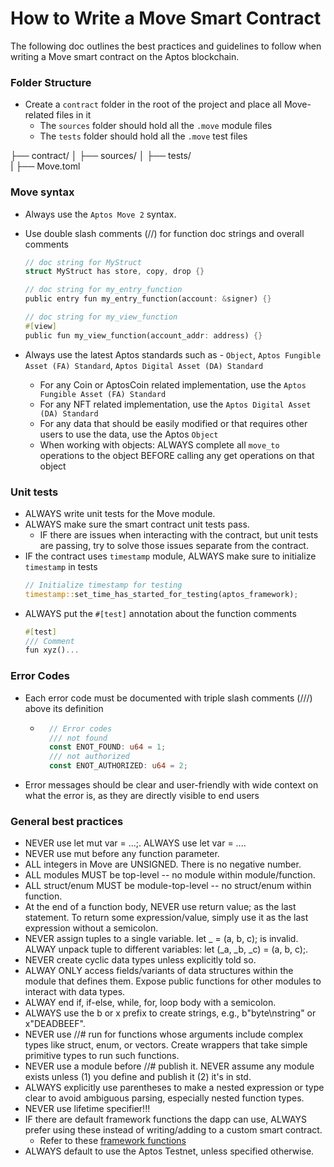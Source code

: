 # How to Write a Move Smart Contract

The following doc outlines the best practices and guidelines to follow when writing a Move smart contract on the Aptos blockchain.

### Folder Structure

- Create a `contract` folder in the root of the project and place all Move-related files in it
  - The `sources` folder should hold all the `.move` module files
  - The `tests` folder should hold all the `.move` test files

├── contract/
│ ├── sources/
│ ├── tests/  
| ├── Move.toml

### Move syntax

- Always use the `Aptos Move 2` syntax.
- Use double slash comments (//) for function doc strings and overall comments

  ```rust
  // doc string for MyStruct
  struct MyStruct has store, copy, drop {}

  // doc string for my_entry_function
  public entry fun my_entry_function(account: &signer) {}

  // doc string for my_view_function
  #[view]
  public fun my_view_function(account_addr: address) {}
  ```

- Always use the latest Aptos standards such as - `Object`, `Aptos Fungible Asset (FA) Standard`, `Aptos Digital Asset (DA) Standard`
  - For any Coin or AptosCoin related implementation, use the `Aptos Fungible Asset (FA) Standard`
  - For any NFT related implementation, use the `Aptos Digital Asset (DA) Standard`
  - For any data that should be easily modified or that requires other users to use the data, use the Aptos `Object`
  - When working with objects: ALWAYS complete all `move_to` operations to the object BEFORE calling any get operations on that object

### Unit tests

- ALWAYS write unit tests for the Move module.
- ALWAYS make sure the smart contract unit tests pass.
  - IF there are issues when interacting with the contract, but unit tests are passing, try to solve those issues separate from the contract.
- IF the contract uses `timestamp` module, ALWAYS make sure to initialize `timestamp` in tests
  ```rust
  // Initialize timestamp for testing
  timestamp::set_time_has_started_for_testing(aptos_framework);
  ```
- ALWAYS put the `#[test]` annotation about the function comments
  ```rust
  #[test]
  /// Comment
  fun xyz()...
  ```

### Error Codes

- Each error code must be documented with triple slash comments (///) above its definition
  - ```rust
      // Error codes
      /// not found
      const ENOT_FOUND: u64 = 1;
      /// not authorized
      const ENOT_AUTHORIZED: u64 = 2;
    ```
- Error messages should be clear and user-friendly with wide context on what the error is, as they are directly visible to end users

### General best practices

- NEVER use let mut var = ...;. ALWAYS use let var = ....
- NEVER use mut before any function parameter.
- ALL integers in Move are UNSIGNED. There is no negative number.
- ALL modules MUST be top-level -- no module within module/function.
- ALL struct/enum MUST be module-top-level -- no struct/enum within function.
- At the end of a function body, NEVER use return value; as the last statement. To return some expression/value, simply use it as the last expression without a semicolon.
- NEVER assign tuples to a single variable. let \_ = (a, b, c); is invalid. ALWAY unpack tuple to different variables: let (\_a, \_b, \_c) = (a, b, c);.
- NEVER create cyclic data types unless explicitly told so.
- ALWAY ONLY access fields/variants of data structures within the module that defines them. Expose public functions for other modules to interact with data types.
- ALWAY end if, if-else, while, for, loop body with a semicolon.
- ALWAYS use the b or x prefix to create strings, e.g., b"byte\nstring" or x"DEADBEEF".
- NEVER use //# run for functions whose arguments include complex types like struct, enum, or vectors. Create wrappers that take simple primitive types to run such functions.
- NEVER use a module before //# publish it. NEVER assume any module exists unless (1) you define and publish it (2) it's in std.
- ALWAYS explicitly use parentheses to make a nested expression or type clear to avoid ambiguous parsing, especially nested function types.
- NEVER use lifetime specifier!!!
- IF there are default framework functions the dapp can use, ALWAYS prefer using these instead of writing/adding to a custom smart contract.
  - Refer to these [framework functions](https://github.com/aptos-labs/aptos-core/tree/main/aptos-move/framework/aptos-framework/sources)
- ALWAYS default to use the Aptos Testnet, unless specified otherwise.

